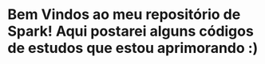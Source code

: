 # Bem Vindos ao meu repositório de Spark! Aqui postarei alguns códigos de estudos que estou aprimorando :)
